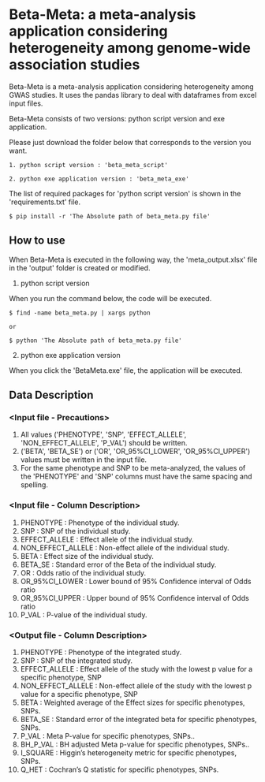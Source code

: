 # Beta-Meta: a meta-analysis application considering heterogeneity among genome-wide association studies

Beta-Meta is a meta-analysis application considering heterogeneity among GWAS studies. It uses the pandas library to deal with dataframes from excel input files.

Beta-Meta consists of two versions: python script version and exe application.

Please just download the folder below that corresponds to the version you want.
	
	1. python script version : 'beta_meta_script'
	
	2. python exe application version : 'beta_meta_exe'

The list of required packages for 'python script version' is shown in the 'requirements.txt' file.

	$ pip install -r 'The Absolute path of beta_meta.py file'

## How to use

When Beta-Meta is executed in the following way, the 'meta_output.xlsx' file in the 'output' folder is created or modified.

1. python script version

When you run the command below, the code will be executed.

	$ find -name beta_meta.py | xargs python

	or

	$ python 'The Absolute path of beta_meta.py file'

2. python exe application version

When you click the 'BetaMeta.exe' file, the application will be executed. 


## Data Description

### <Input file - Precautions>
1. All values ('PHENOTYPE', 'SNP', 'EFFECT_ALLELE', 'NON_EFFECT_ALLELE', 'P_VAL') should be written.
2. ('BETA', 'BETA_SE') or ('OR', 'OR_95%CI_LOWER', 'OR_95%CI_UPPER') values must be written in the input file.
3. For the same phenotype and SNP to be meta-analyzed, the values of the 'PHENOTYPE' and 'SNP' columns must have the same spacing and spelling.


### <Input file - Column Description>
1. PHENOTYPE : Phenotype of the individual study.
2. SNP : SNP of the individual study.
3. EFFECT_ALLELE : Effect allele of the individual study.
4. NON_EFFECT_ALLELE : Non-effect allele of the individual study.
5. BETA : Effect size of the individual study.
6. BETA_SE : Standard error of the Beta of the individual study.
7. OR : Odds ratio of the individual study.
8. OR_95%CI_LOWER : Lower bound of 95% Confidence interval of Odds ratio
9. OR_95%CI_UPPER : Upper bound of 95% Confidence interval of Odds ratio  
10. P_VAL : P-value of the individual study.

### <Output file - Column Description>
1. PHENOTYPE : Phenotype of the integrated study.
2. SNP : SNP of the integrated study.
3. EFFECT_ALLELE : Effect allele of the study with the lowest p value for a specific phenotype, SNP
4. NON_EFFECT_ALLELE : Non-effect allele of the study with the lowest p value for a specific phenotype, SNP
5. BETA : Weighted average of the Effect sizes for specific phenotypes, SNPs.
6. BETA_SE : Standard error of the integrated beta for specific phenotypes, SNPs.
7. P_VAL : Meta P-value for specific phenotypes, SNPs..
8. BH_P_VAL : BH adjusted Meta p-value for specific phenotypes, SNPs..
9. I_SQUARE : Higgin’s heterogeneity metric for specific phenotypes, SNPs.
10. Q_HET : Cochran’s Q statistic for specific phenotypes, SNPs.
